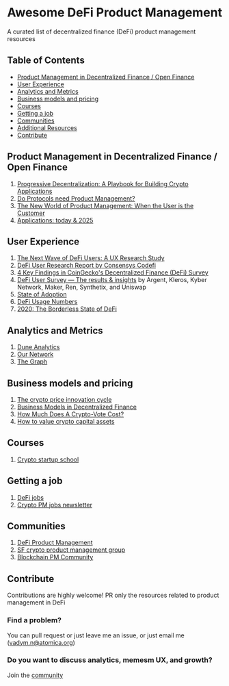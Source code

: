 # Awesome DeFi Product Management
A curated list of decentralized finance (DeFi) product management resources 

## Table of Contents
- [Product Management in Decentralized Finance / Open Finance](#Product-Management-in-Decentralized-Finance--Open-Finance)
- [User Experience](#User-Experience)
- [Analytics and Metrics](#Analytics-and-Metrics)
- [Business models and pricing](#Business-models-and-pricing)
- [Courses](#Courses)
- [Getting a job](#Getting-a-job)
- [Communities](#Communities)
- [Additional Resources](#Additional-Resources)
- [Contribute](#Contribute)

## Product Management in Decentralized Finance / Open Finance
1. [Progressive Decentralization: A Playbook for Building Crypto Applications](https://a16z.com/2020/01/09/progressive-decentralization-crypto-product-management/)
2. [Do Protocols need Product Management?](https://medium.com/swlh/do-protocols-need-product-management-6c597d65faad)
3. [The New World of Product Management: When the User is the Customer](https://medium.com/@rika.sukenik6/the-new-world-of-product-management-when-the-user-is-the-customer-c74beba7dfaf)
4. [Applications: today & 2025](https://a16z.com/crypto-startup-school/)

## User Experience 
1. [The Next Wave of DeFi Users: A UX Research Study](https://medium.com/usegossamer/the-next-wave-of-defi-users-a-ux-research-study-f20f180c23a1)
2. [DeFi User Research Report by Consensys Codefi](https://pages.consensys.net/codefi-def-user-research-report)
3. [4 Key Findings in CoinGecko's Decentralized Finance (DeFi) Survey](https://www.coingecko.com/buzz/defi-survey)
4. [DeFi User Survey — The results & insights](https://medium.com/dexdotblue/defi-usage-survey-the-results-insights-b3481275019b) by Argent, Kleros, Kyber Network, Maker, Ren, Synthetix, and Uniswap
5. [State of Adoption](https://www.stateofcrypto.report/)
6. [DeFi Usage Numbers](https://thecontrol.co/defi-usage-numbers-7e5e2cd5ab2e)
7. [2020: The Borderless State of DeFi](https://research.binance.com/analysis/2020-borderless-state-of-defi)

## Analytics and Metrics
1. [Dune Analytics](https://www.duneanalytics.com/)
2. [Our Network](https://ournetwork.substack.com)
3. [The Graph](https://thegraph.com/)

## Business models and pricing
1. [The crypto price innovation cycle](https://a16z.com/2020/05/15/the-crypto-price-innovation-cycle/)
2. [Business Models in Decentralized Finance](https://medium.com/coinmonks/business-models-in-decentralized-finance-d71604476825)
3. [How Much Does A Crypto-Vote Cost?](https://www.placeholder.vc/blog/2020/1/7/how-much-does-a-crypto-vote-cost)
4. [How to value crypto capital assets](https://bankless.substack.com/p/how-to-value-crypto-capital-assets)

## Courses
1. [Crypto startup school](https://a16z.com/crypto-startup-school/)

## Getting a job
1. [DeFi jobs](https://www.defi.jobs/)
2. [Crypto PM jobs newsletter](https://blockchainpm.substack.com/)

## Communities
1. [DeFi Product Management](https://t.me/defiproduct)
2. [SF crypto product management group](https://www.eventbrite.com/e/sf-crypto-product-manager-group-good-product-management-in-turbulent-times-defi-with-swapnet-tickets-99299754238)
3. [Blockchain PM Community](https://t.me/BlockchainPMCommunity)

## Contribute
Contributions are highly welcome! PR only the resources related to product management in DeFi 

### Find a problem?
You can pull request or just leave me an issue, or just email me (vadym.n@atomica.org)

### Do you want to discuss analytics, memesm UX, and growth?
Join the [community](https://t.me/defiPM)
